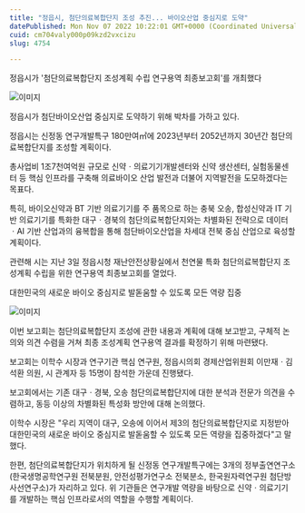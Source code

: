 ```yaml
---
title: "정읍시, 첨단의료복합단지 조성 추진... 바이오산업 중심지로 도약"
datePublished: Mon Nov 07 2022 10:22:01 GMT+0000 (Coordinated Universal Time)
cuid: cm704valy000p09kzd2vxcizu
slug: 4754

---
```



정읍시가 '첨단의료복합단지 조성계획 수립 연구용역 최종보고회'를 개최했다

![이미지](https://cdn.hashnode.com/res/hashnode/image/upload/v1739257260706/b4cf4159-b852-402f-805b-f760776b5d62.jpeg)

정읍시가 첨단바이오산업 중심지로 도약하기 위해 박차를 가하고 있다.

정읍시는 신정동 연구개발특구 180만여㎡에 2023년부터 2052년까지 30년간 첨단의료복합단지를 조성할 계획이다.

총사업비 1조7천여억원 규모로 신약ㆍ의료기기개발센터와 신약 생산센터, 실험동물센터 등 핵심 인프라를 구축해 의료바이오 산업 발전과 더불어 지역발전을 도모하겠다는 목표다.

특히, 바이오신약과 BT 기반 의료기기를 주 품목으로 하는 충북 오송, 합성신약과 IT 기반 의료기기를 특화한 대구ㆍ경북의 첨단의료복합단지와는 차별화된 전략으로 데이터ㆍAI 기반 산업과의 융복합을 통해 첨단바이오산업을 차세대 전북 중심 산업으로 육성할 계획이다.

관련해 시는 지난 3일 정읍시청 재난안전상황실에서 천연물 특화 첨단의료복합단지 조성계획 수립을 위한 연구용역 최종보고회를 열었다.

대한민국의 새로운 바이오 중심지로 발돋움할 수 있도록 모든 역량 집중

![이미지](https://cdn.hashnode.com/res/hashnode/image/upload/v1739257262814/d5c662fa-7f7d-45f2-bf9e-805c3fc5e27b.jpeg)

이번 보고회는 첨단의료복합단지 조성에 관한 내용과 계획에 대해 보고받고, 구체적 논의와 의견 수렴을 거쳐 최종 조성계획 연구용역 결과를 확정하기 위해 마련됐다.

보고회는 이학수 시장과 연구기관 핵심 연구원, 정읍시의회 경제산업위원회 이만재ㆍ김석환 의원, 시 관계자 등 15명이 참석한 가운데 진행됐다.

보고회에서는 기존 대구ㆍ경북, 오송 첨단의료복합단지에 대한 분석과 전문가 의견을 수렴하고, 동등 이상의 차별화된 특성화 방안에 대해 논의했다.

이학수 시장은 "우리 지역이 대구, 오송에 이어서 제3의 첨단의료복합단지로 지정받아 대한민국의 새로운 바이오 중심지로 발돋움할 수 있도록 모든 역량을 집중하겠다"고 말했다.

한편, 첨단의료복합단지가 위치하게 될 신정동 연구개발특구에는 3개의 정부출연연구소(한국생명공학연구원 전북분원, 안전성평가연구소 전북분소, 한국원자력연구원 첨단방사선연구소)가 자리하고 있다. 위 기관들은 연구개발 역량을 바탕으로 신약ㆍ의료기기를 개발하는 핵심 인프라로서의 역할을 수행할 계획이다.